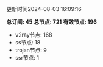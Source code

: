 更新时间2024-08-03 16:09:16

**总订阅: 45**
**总节点: 721**
**有效节点: 196**
- v2ray节点: 168
- ss节点: 18
- trojan节点: 9
- ssr节点: 1
